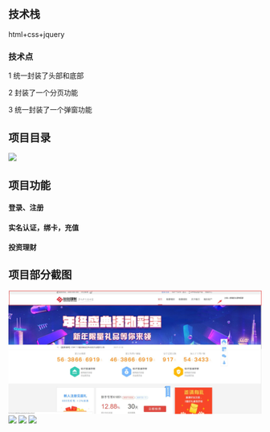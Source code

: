 <h2>技术栈</h2>
<p>html+css+jquery</p>
<h3>技术点</h3>
<p>1 统一封装了头部和底部</p>
<p>2 封装了一个分页功能</p>
<p>3 统一封装了一个弹窗功能</p>
<h2>项目目录</h2>
<img src="https://github.com/violet-panpan/webSite/blob/master/images/img/mulu.png"/>
<h2>项目功能</h2>
<h4>登录、注册</h4>
<h4>实名认证，绑卡，充值</h4>
<h4>投资理财</h4>
<h2>项目部分截图</h2>
<img src="https://github.com/violet-panpan/webSite/blob/master/images/webIndex1.jpg"/>
<img src="https://github.com/violet-panpan/webSite/blob/master/images/img/webIndex2.png"/>
<img src="https://github.com/violet-panpan/webSite/blob/master/images/img/webMy.png"/>
<img src="https://github.com/violet-panpan/webSite/blob/master/images/img/webTou.png"/>
